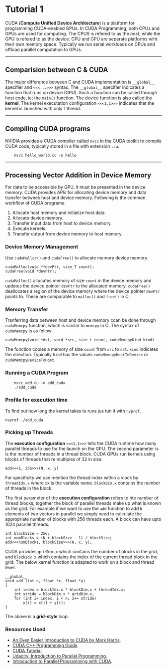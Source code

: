 # Tutorial 1
CUDA (**Compute Unified Device Architecture**) is a platform for programming CUDA-enabled GPUs. In CUDA Programming, both CPUs and GPUs are used for computing. The CPUS is refered to as the *host*, while the GPU is refered to as the *device*. CPU and GPU are separate platforms wiht their own memory space. Typically we run serial workloads on CPUs and offload parallel computation to GPUs.
- - -
## Comparision between C & CUDA

The major difference between C and CUDA implementation is `__global__` specifier and `<<<...>>>` syntax. The `__global__` specifier indicates a function that runs on device (GPU). Such a function can be called through host code, ie; the `main()` function. The device function is also called the **kernel**. The kernel executation configuration `<<<1,1>>>` indicates that the kernel is launched with only 1 thread. 
- - -
## Compiling CUDA programs
NVIDIA provides a CUDA compiler called `nvcc` in the CUDA toolkit to compile CUDA code, typically stored in a file with extension `.cu`. 
```
    nvcc hello_world.cu -o hello
```
- - -
## Processing Vector Addition in Device Memory
For data to be accessible by GPU, it must be presented in the device memory. CUDA provides APIs for allocating device memory and data transfer betweek host and device memory. Following is the common workflow of CUDA programs. 
1. Allocate host memory and initialize host data.
2. Allocate device memory.
3. Transfer input data from host to device memory.
4. Execute kernels.
5. Transfer output from device memory to host memory.  
### Device Memory Management
Use `cudaMalloc()` and `cudaFree()` to allocate memory device memory. 
```
cudaMalloc(void **devPtr, size_T count);
cudaFree(void *devPtr);
```
`cudaMalloc()` allocates memory of size `count` in the device memory and updates the device pointer `devPtr` to the allocated memory. `cudaFree()` deallocates a region of the device memory where the device pointer `devPtr` points to. These are comparable to `malloc()` and `free()` in C. 

### Memory Transfer

Tranferring data between host and device memory ccan be done through `cudaMemcpy` function, which is similar to `memcpy` in C. The syntax of `cudaMemcpy` is as follow
```
cudaMemcpy(void *dst, void *src, size_t count, cudaMemcpyKind kind)
```
The function copies a memory of size `count` from `src` to `dst`. `kind` indicates the direction. Typically `kind` has the values `cudaMemcpyHostToDevice` or `cudaMemcpyDeviceToHost`. 

### Running a CUDA Program

```
    nvcc add.cu -o add_cuda
    ./add_cuda
```

### Profile for execution time
To find out how long the kernel takes to runs jus tun it with `nvprof`.
```
nvprof ./add_cuda
```

### Picking up Threads

The **execution configuration** `<<<1,1>>>` tells the CUDA runtime how many parallel threads to use for the launch on the GPU. The second parameter is is the number of threads in a thread block. CUDA GPUs run kernels using blocks of threads that re multiples of 32 in size.
```
add<<<1, 256>>>(N, x, y)
```
For specificity we can mention the thread index within a vlock by `threadIdx.x` where `x`x is the variable name. `blockDim.x` contains the number of threads in the block. 

The first parameter of the **execution configuration** refers to hte number of thread blocks, together the block of parallel threads make up what is known as the grid. For example if we want to use the `add` function to add `N` elements of two vectors in parallel we simply need to calculate the appropriate number of blocks with 256 threads each. A block can have upto 1024 parallel threads.
```
int blockSize = 256;
int numBlocks = (N + blockSize - 1) / blockSize;
add<<<numBlocks, blockSize>>>(N, x, y);
```
CUDA provides `gridDim.x` which contains the number of blocks in the grid, and `blockIdx.x` which contains the index of the current thread block in the grid. The below kernel function is adapted to work on a block and thread level.
```
__global__
void add (int n, float *x, float *y)
{
    int index = blockIdx.x * blockDim.x + threadIdx.x;
    int stride = blockDim.x * gridDim.x;
    for (int i= index, i < n; I+= stride)
        y[i] = x[i] + y[i];
}
```

The above is a **grid-style** loop. 

### Resources Used
* [An Even Easier Introduction to CUDA by Mark Harris](https://developer.nvidia.com/blog/even-easier-introduction-cuda/).
* [CUDA C++ Programming Guide](https://docs.nvidia.com/cuda/cuda-c-programming-guide/).
* [CUDA Tutorial](https://cuda-tutorial.readthedocs.io/en/latest/tutorials/tutorial01/).
* [Udacity: Introduction to Parallel Programming](https://www.youtube.com/playlist?list=PLAwxTw4SYaPm0z11jGTXRF7RuEEAgsIwH).
* [Introduction to Parallel Programming with CUDA](https://www.coursera.org/learn/introduction-to-parallel-programming-with-cuda/home/week/1).


